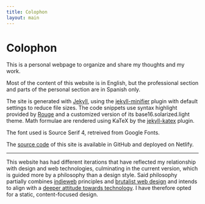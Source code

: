 ```yaml
---
title: Colophon
layout: main
---
```


# Colophon

This is a personal webpage to organize and share my thoughts and my work.

Most of the content of this website is in English, but the professional section and parts of the personal section are in Spanish only.

The site is generated with [Jekyll](https://jekyllrb.com/), using the [jekyll-minifier](https://github.com/digitalsparky/jekyll-minifier) plugin with default settings to reduce file sizes. The code snippets use syntax highlight provided by [Rouge](https://rouge.jneen.net/) and a customized version of its base16.solarized.light theme. Math formulae are rendered using KaTeX by the [jekyll-katex](https://github.com/linjer/jekyll-katex/) plugin.

The font used is Source Serif 4, retreived from Google Fonts.

The [source code](https://github.com/MiguelMJ/miguelmj.github.io) of this site is available in GitHub and deployed on Netlify.

***

This website has had different iterations that have reflected my relationship with design and web technologies, culminating in the current version, which is guided more by a philosophy than a design style. Said philosophy partially combines [indieweb](https://indieweb.org) principles and [brutalist web design](https://brutalist-web.design/) and intends to align with a [deeper attitude towards technology](/codex/on-technology). I have therefore opted for a static, content-focused design.
